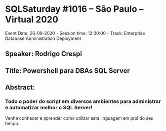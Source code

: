 # SQLSaturday #1016 – São Paulo – Virtual 2020
Event Date: 26-09-2020 - Session time: 12:00:00 - Track: Enterprise Database Administration  Deployment
## Speaker: Rodrigo Crespi
## Title: Powershell para DBAs SQL Server
## Abstract:
### Todo o poder do script em diversos ambientes para administrar e automatizar melhor o SQL Server!
Venha conhecer e aprender como utilizar esta linguagem em prol do seu tempo.
